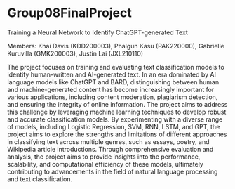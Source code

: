 # Group08FinalProject
Training a Neural Network to Identify ChatGPT-generated Text

Members: Khai Davis (KDD200003), Phalgun Kasu (PAK220000), Gabrielle Kuruvilla (GMK200003), Justin Lai (JXL210110)

The project focuses on training and evaluating text classification models to identify human-written and AI-generated text. In an era dominated by AI language models like ChatGPT and BARD, distinguishing between human and machine-generated content has become increasingly important for various applications, including content moderation, plagiarism detection, and ensuring the integrity of online information. The project aims to address this challenge by leveraging machine learning techniques to develop robust and accurate classification models. By experimenting with a diverse range of models, including Logistic Regression, SVM, RNN, LSTM, and GPT, the project aims to explore the strengths and limitations of different approaches in classifying text across multiple genres, such as essays, poetry, and Wikipedia article introductions. Through comprehensive evaluation and analysis, the project aims to provide insights into the performance, scalability, and computational efficiency of these models, ultimately contributing to advancements in the field of natural language processing and text classification.
